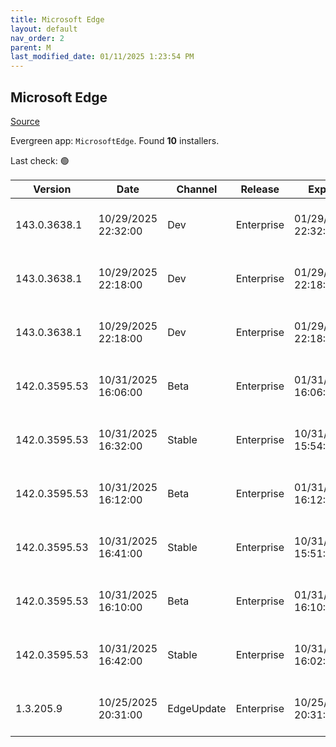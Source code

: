 ```yaml
---
title: Microsoft Edge
layout: default
nav_order: 2
parent: M
last_modified_date: 01/11/2025 1:23:54 PM
---
```


## Microsoft Edge

[Source](https://www.microsoft.com/edge)

Evergreen app: `MicrosoftEdge`. Found **10** installers.

Last check: 🟢

| Version       | Date                | Channel    | Release    | Expiry              | SHA256                                                           | Size   | Architecture | Type | URI                                                                                                                                                                                                                                                                                                                    |
| ------------- | ------------------- | ---------- | ---------- | ------------------- | ---------------------------------------------------------------- | ------ | ------------ | ---- | ---------------------------------------------------------------------------------------------------------------------------------------------------------------------------------------------------------------------------------------------------------------------------------------------------------------------- |
| 143.0.3638.1  | 10/29/2025 22:32:00 | Dev        | Enterprise | 01/29/2026 22:32:00 | C085D0A8BD303A09E1B96178AC932E4FC54E8EEEE952B023821CF0DC6B79DC8A | 188.68 | arm64        | msi  | [https://msedge.sf.dl.delivery.mp.microsoft.com/filestreamingservice/files/0b49c3a0-9447-4e3f-9155-dd0b4c1fc31e/MicrosoftEdgeDevEnterpriseARM64.msi](https://msedge.sf.dl.delivery.mp.microsoft.com/filestreamingservice/files/0b49c3a0-9447-4e3f-9155-dd0b4c1fc31e/MicrosoftEdgeDevEnterpriseARM64.msi)               |
| 143.0.3638.1  | 10/29/2025 22:18:00 | Dev        | Enterprise | 01/29/2026 22:18:00 | 309EF7A9E870F9ABB3F9D4EF066895C90A3BE5EF66EF69BEB911024E58DC96FF | 183.96 | x64          | msi  | [https://msedge.sf.dl.delivery.mp.microsoft.com/filestreamingservice/files/3b9b41d3-7038-420a-bb07-66fe54926f0f/MicrosoftEdgeDevEnterpriseX64.msi](https://msedge.sf.dl.delivery.mp.microsoft.com/filestreamingservice/files/3b9b41d3-7038-420a-bb07-66fe54926f0f/MicrosoftEdgeDevEnterpriseX64.msi)                   |
| 143.0.3638.1  | 10/29/2025 22:18:00 | Dev        | Enterprise | 01/29/2026 22:18:00 | A9E87ACA4617F11B4D0A88C2F4F482F768CAE23CD07C94204B484C9E4A169ECB | 164    | x86          | msi  | [https://msedge.sf.dl.delivery.mp.microsoft.com/filestreamingservice/files/155a9bef-1272-4da0-830a-67647a98140b/MicrosoftEdgeDevEnterpriseX86.msi](https://msedge.sf.dl.delivery.mp.microsoft.com/filestreamingservice/files/155a9bef-1272-4da0-830a-67647a98140b/MicrosoftEdgeDevEnterpriseX86.msi)                   |
| 142.0.3595.53 | 10/31/2025 16:06:00 | Beta       | Enterprise | 01/31/2026 16:06:00 | 646920FFDEC7981DF880BB1E682AF4A4A5484F62624A93EBAB3558A1FFB501EC | 188.01 | arm64        | msi  | [https://msedge.sf.dl.delivery.mp.microsoft.com/filestreamingservice/files/abd1fdc8-e085-4a50-9a9d-9d916b353b3a/MicrosoftEdgeBetaEnterpriseARM64.msi](https://msedge.sf.dl.delivery.mp.microsoft.com/filestreamingservice/files/abd1fdc8-e085-4a50-9a9d-9d916b353b3a/MicrosoftEdgeBetaEnterpriseARM64.msi)             |
| 142.0.3595.53 | 10/31/2025 16:32:00 | Stable     | Enterprise | 10/31/2026 15:54:00 | 8CBEAD44C1043C0C022E339383167C4880271132356E2C7BEEC03E28039F55C9 | 188.01 | arm64        | msi  | [https://msedge.sf.dl.delivery.mp.microsoft.com/filestreamingservice/files/cd68132d-b419-4b59-84f1-37c3a3c444e5/MicrosoftEdgeEnterpriseARM64.msi](https://msedge.sf.dl.delivery.mp.microsoft.com/filestreamingservice/files/cd68132d-b419-4b59-84f1-37c3a3c444e5/MicrosoftEdgeEnterpriseARM64.msi)                     |
| 142.0.3595.53 | 10/31/2025 16:12:00 | Beta       | Enterprise | 01/31/2026 16:12:00 | 170DF797E44C2885A0757639C17CBC87E7095367B8098E0B1C44CF2B7F995FD9 | 183.29 | x64          | msi  | [https://msedge.sf.dl.delivery.mp.microsoft.com/filestreamingservice/files/168ea06a-f3e3-4d53-b790-d4a9abd19f61/MicrosoftEdgeBetaEnterpriseX64.msi](https://msedge.sf.dl.delivery.mp.microsoft.com/filestreamingservice/files/168ea06a-f3e3-4d53-b790-d4a9abd19f61/MicrosoftEdgeBetaEnterpriseX64.msi)                 |
| 142.0.3595.53 | 10/31/2025 16:41:00 | Stable     | Enterprise | 10/31/2026 15:51:00 | 56EA3B5205C924BD59E6826B34623B5845D11E34C317251F3252F1F8D8739613 | 183.29 | x64          | msi  | [https://msedge.sf.dl.delivery.mp.microsoft.com/filestreamingservice/files/14d43f8b-23cd-4f61-99ab-1b0254549771/MicrosoftEdgeEnterpriseX64.msi](https://msedge.sf.dl.delivery.mp.microsoft.com/filestreamingservice/files/14d43f8b-23cd-4f61-99ab-1b0254549771/MicrosoftEdgeEnterpriseX64.msi)                         |
| 142.0.3595.53 | 10/31/2025 16:10:00 | Beta       | Enterprise | 01/31/2026 16:10:00 | 6D5E3032ACA9F49C91720370124D891DE527A6DBEC4BF77A3227988CB8EDB656 | 163.02 | x86          | msi  | [https://msedge.sf.dl.delivery.mp.microsoft.com/filestreamingservice/files/a1fd9620-3b89-4864-a4df-9487bc38bf5c/MicrosoftEdgeBetaEnterpriseX86.msi](https://msedge.sf.dl.delivery.mp.microsoft.com/filestreamingservice/files/a1fd9620-3b89-4864-a4df-9487bc38bf5c/MicrosoftEdgeBetaEnterpriseX86.msi)                 |
| 142.0.3595.53 | 10/31/2025 16:42:00 | Stable     | Enterprise | 10/31/2026 16:02:00 | BF1E9F925FDE7999E0766E8A402123F4D291336BAB2E5A5CCDE78343316161B5 | 163.02 | x86          | msi  | [https://msedge.sf.dl.delivery.mp.microsoft.com/filestreamingservice/files/1b97d604-3bba-4806-85fa-cf7048e693b5/MicrosoftEdgeEnterpriseX86.msi](https://msedge.sf.dl.delivery.mp.microsoft.com/filestreamingservice/files/1b97d604-3bba-4806-85fa-cf7048e693b5/MicrosoftEdgeEnterpriseX86.msi)                         |
| 1.3.205.9     | 10/25/2025 20:31:00 | EdgeUpdate | Enterprise | 10/25/2026 20:31:00 | 367FC3648EE66E9171B34CE96EB4F3A474A69442328BC95910FCC2BE37D47305 | 1.61   | x86          | exe  | [https://msedge.sf.dl.delivery.mp.microsoft.com/filestreamingservice/files/97c60cfe-1daa-4075-b6bf-23250bc85097/MicrosoftEdgeUpdateSetup_X86_1.3.205.9.exe](https://msedge.sf.dl.delivery.mp.microsoft.com/filestreamingservice/files/97c60cfe-1daa-4075-b6bf-23250bc85097/MicrosoftEdgeUpdateSetup_X86_1.3.205.9.exe) |
